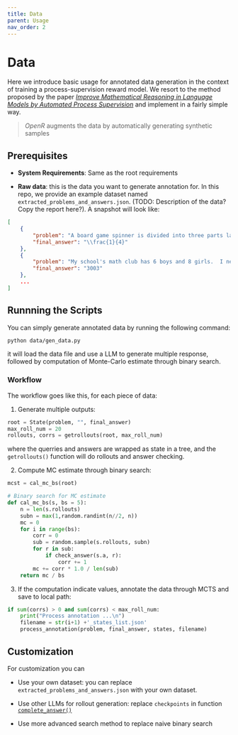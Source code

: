 ```yaml
---
title: Data
parent: Usage
nav_order: 2
---
```



# Data

Here we introduce basic usage for annotated data generation in the context of training a process-supervision reward model. We resort to the method proposed by the paper [*Improve Mathematical Reasoning in Language Models by Automated Process Supervision*](https://arxiv.org/pdf/2406.06592) and implement in a fairly simple way. 

>*OpenR* augments the data by automatically generating synthetic samples

## Prerequisites

- **System Requirements**: Same as the root requirements

- **Raw data**: this is the data you want to generate annotation for. In this repo, we provide an example dataset named `extracted_problems_and_answers.json`. (TODO: Description of the data? Copy the report here?). A snapshot will look like:

```json
[
    {
        "problem": "A board game spinner is divided into three parts labeled $A$, $B$  and $C$. The probability of the spinner landing on $A$ is $\\frac{1}{3}$ and the probability of the spinner landing on $B$ is $\\frac{5}{12}$.  What is the probability of the spinner landing on $C$? Express your answer as a common fraction.",
        "final_answer": "\\frac{1}{4}"
    },
    {
        "problem": "My school's math club has 6 boys and 8 girls.  I need to select a team to send to the state math competition.  We want 6 people on the team.  In how many ways can I select the team without restrictions?",
        "final_answer": "3003"
    },
    ...
]

```

## Runnning the Scripts

You can simply generate annotated data by running the following command:

```bash
python data/gen_data.py
```

it will load the data file and use a LLM to generate multiple response, followed by computation of Monte-Carlo estimate through binary search.

### Workflow

The workflow goes like this, for each piece of data:

1. Generate multiple outputs:
```python
root = State(problem, "", final_answer)
max_roll_num = 20
rollouts, corrs = getrollouts(root, max_roll_num)
```
where the querries and answers are wrapped as state in a tree, and the `getrollouts()` function will do rollouts and answer checking.

2. Compute MC estimate through binary search:
```python
mcst = cal_mc_bs(root)
```
```python
# Binary search for MC estimate
def cal_mc_bs(s, bs = 5):
    n = len(s.rollouts)
    subn = max(1,random.randint(n//2, n))
    mc = 0
    for i in range(bs):
        corr = 0
        sub = random.sample(s.rollouts, subn)
        for r in sub:
            if check_answer(s.a, r):
                corr += 1
        mc += corr * 1.0 / len(sub)
    return mc / bs 
```

3. If the computation indicate values, annotate the data through MCTS and save to local path:
```python
if sum(corrs) > 0 and sum(corrs) < max_roll_num: 
    print("Process annotation ...\n")
    filename = str(i+1) +'_states_list.json'
    process_annotation(problem, final_answer, states, filename)
```


## Customization

For customization you can

- Use your own dataset: you can replace `extracted_problems_and_answers.json` with your own dataset.

- Use other LLMs for rollout generation: replace `checkpoints` in function [`complete_answer()`](https://github.com/openreasoner/o1-dev/blob/7e1e42857ac0d5fce804181ca8dceed5f6c28f7d/data/utils.py#L13)

- Use more advanced search method to replace naive binary search
